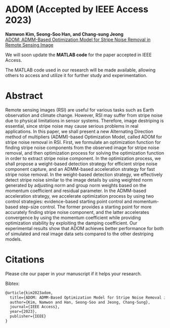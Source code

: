 # ADOM (Accepted by IEEE Access 2023)
**Namwon Kim, Seong-Soo Han, and Chang-sung Jeong**
<br/>
[ADOM: ADMM-Based Optimization Model for Stripe Noise Removal in Remote Sensing Image](https://ieeexplore.ieee.org/abstract/document/10262317)

We will soon update the **MATLAB code** for the paper accepted in IEEE Access.<br/>

The MATLAB code used in our research will be made available, allowing others to access and utilize it for further study and experimentation.

# Abstract
Remote sensing images (RSI) are useful for various tasks such as Earth observation and climate change. However, RSI may suffer from stripe noise due to physical limitations in sensor systems. Therefore, image destriping is essential, since stripe noise may cause serious problems in real applications. In this paper, we shall present a new Alternating Direction method of multipliers (ADMM)-based Optimization Model, called ADOM for stripe noise removal in RSI. First, we formulate an optimization function for finding stripe noise components from the observed image for stripe noise removal, and then optimization process for solving the optimization function in order to extract stripe noise component. In the optimization process, we shall propose a weight-based detection strategy for efficient stripe noise component capture, and an ADMM-based acceleration strategy for fast stripe noise removal. In the weight-based detection strategy, we effectively detect stripe noise similar to the image details by using weighted norm generated by adjusting norm and group norm weights based on the momentum coefficient and residual parameter. In the ADMM-based acceleration strategy, we accelerate optimization process by using two control strategies: evidence-based starting point control and momentum-based step-size control. The former provides a starting point for more accurately finding stripe noise component, and the latter accelerates convergence by using the momentum coefficient while providing optimization stability by exploiting the damping coefficient. Our experimental results show that ADOM achieves better performance for both of simulated and real image data sets compared to the other destriping models.


# Citations

Please cite our paper in your manuscript if it helps your research.

Bibtex:

```latex
@article{kim2023adom,
  title={ADOM: ADMM-Based Optimization Model for Stripe Noise Removal in Remote Sensing Image},
  author={Kim, Namwon and Han, Seong-Soo and Jeong, Chang-Sung},
  journal={IEEE Access},
  year={2023},
  publisher={IEEE}
}
```
